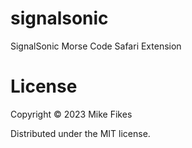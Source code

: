 # signalsonic
SignalSonic Morse Code Safari Extension

# License

Copyright © 2023 Mike Fikes

Distributed under the MIT license.
